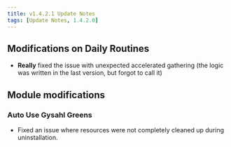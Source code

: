 ```yaml
---
title: v1.4.2.1 Update Notes
tags: [Update Notes, 1.4.2.0]
---
```


## Modifications on Daily Routines

- **Really** fixed the issue with unexpected accelerated gathering (the logic was written in the last version, but forgot to call it)

## Module modifications

### Auto Use Gysahl Greens

- Fixed an issue where resources were not completely cleaned up during uninstallation.